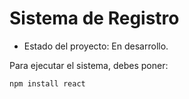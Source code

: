 <h1> Sistema de Registro </h1>

- Estado del proyecto: En desarrollo.

Para ejecutar el sistema, debes poner: 

```npm install react```

